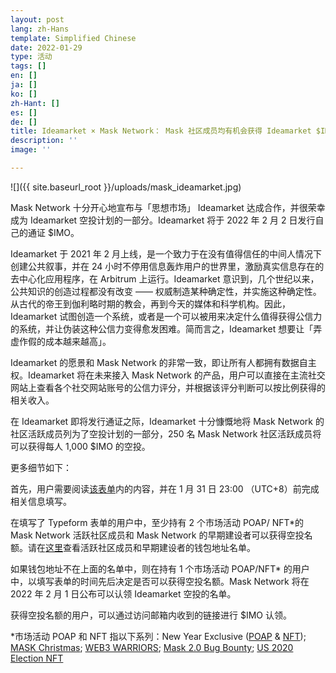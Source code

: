 ```yaml
---
layout: post
lang: zh-Hans
template: Simplified Chinese
date: 2022-01-29
type: 活动
tags: []
en: []
ja: []
ko: []
zh-Hant: []
es: []
de: []
title: Ideamarket × Mask Network： Mask 社区成员均有机会获得 Ideamarket $IMO 空投！
description: ''
image: ''

---
```

![]({{ site.baseurl_root }}/uploads/mask_ideamarket.jpg)

Mask Network 十分开心地宣布与「思想市场」 Ideamarket 达成合作，并很荣幸成为 Ideamarket 空投计划的一部分。Ideamarket 将于 2022 年 2 月 2 日发行自己的通证 $IMO。

Ideamarket 于 2021 年 2 月上线，是一个致力于在没有值得信任的中间人情况下创建公共叙事，并在 24 小时不停用信息轰炸用户的世界里，激励真实信息存在的去中心化应用程序，在 Arbitrum 上运行。Ideamarket 意识到，几个世纪以来，公共知识的创造过程都没有改变 —— 权威制造某种确定性，并实施这种确定性。从古代的帝王到伽利略时期的教会，再到今天的媒体和科学机构。因此，Ideamarket 试图创造一个系统，或者是一个可以被用来决定什么值得获得公信力的系统，并让伪装这种公信力变得愈发困难。简而言之，Ideamarket 想要让「弄虚作假的成本越来越高」。

Ideamarket 的愿景和 Mask Network 的非常一致，即让所有人都拥有数据自主权。Ideamarket 将在未来接入 Mask Network 的产品，用户可以直接在主流社交网站上查看各个社交网站账号的公信力评分，并根据该评分判断可以按比例获得的相关收入。

在 Ideamarket 即将发行通证之际，Ideamarket 十分慷慨地将 Mask Network 的社区活跃成员列为了空投计划的一部分，250 名 Mask Network 社区活跃成员将可以获得每人 1,000 $IMO 的空投。

更多细节如下：

首先，用户需要阅读[该表单](https://yrbqj272q2e.typeform.com/to/LgJZc25q)内的内容，并在 1 月 31 日 23:00 （UTC+8）前完成相关信息填写。

在填写了 Typeform 表单的用户中，至少持有 2 个市场活动 POAP/ NFT*的 Mask Network 活跃社区成员和 Mask Network 的早期建设者可以获得空投名额。请在[这里](https://docs.google.com/spreadsheets/u/0/d/1YF7fuGP6n39MzsAz8EyA8vwXBbFx4eowEut7jVnjvkI/edit)查看活跃社区成员和早期建设者的钱包地址名单。

如果钱包地址不在上面的名单中，则在持有 1 个市场活动 POAP/NFT* 的用户中，以填写表单的时间先后决定是否可以获得空投名额。Mask Network 将在 2022 年 2 月 1 日公布可以认领 Ideamarket 空投的名单。

获得空投名额的用户，可以通过访问邮箱内收到的链接进行 $IMO 认领。

\*市场活动 POAP 和 NFT 指以下系列：New Year Exclusive ([POAP](https://poap.gallery/event/21475) & [NFT](https://opensea.io/collection/masknetwork2022)); [MASK Christmas](https://poap.gallery/event/19976); [WEB3 WARRIORS](https://poap.gallery/event/16153); [Mask 2.0 Bug Bounty](https://poap.gallery/event/13039); [US 2020 Election NFT](https://opensea.io/collection/us-2020-election-nft)